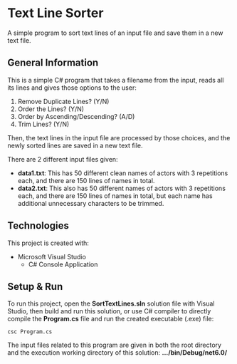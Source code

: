 # Text Line Sorter
A simple program to sort text lines of an input file and save them in a new text file.

## General Information
This is a simple C# program that takes a filename from the input, reads all its lines and gives those options to the user:

1. Remove Duplicate Lines? (Y/N)
2. Order the Lines? (Y/N)
3. Order by Ascending/Descending? (A/D)
4. Trim Lines? (Y/N)

Then, the text lines in the input file are processed by those choices, and the newly sorted lines are saved in a new text file.

There are 2 different input files given:

* **data1.txt**: This has 50 different clean names of actors with 3 repetitions each, and there are 150 lines of names in total.
* **data2.txt**: This also has 50 different names of actors with 3 repetitions each, and there are 150 lines of names in total, but each name has additional unnecessary characters to be trimmed.

## Technologies
This project is created with:
* Microsoft Visual Studio
  * C# Console Application

## Setup & Run
To run this project, open the **SortTextLines.sln** solution file with Visual Studio, then build and run this solution, or use C# compiler to directly compile the **Program.cs** file and run the created executable (.exe) file:
```
csc Program.cs
```
The input files related to this program are given in both the root directory and the execution working directory of this solution: **.../bin/Debug/net6.0/**
